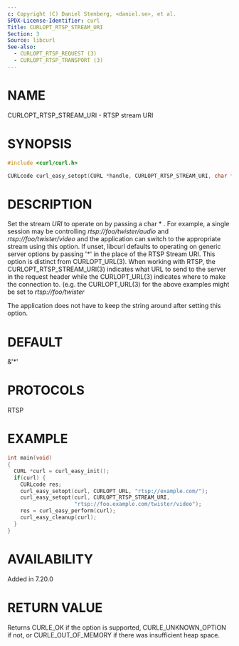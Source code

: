 ```yaml
---
c: Copyright (C) Daniel Stenberg, <daniel.se>, et al.
SPDX-License-Identifier: curl
Title: CURLOPT_RTSP_STREAM_URI
Section: 3
Source: libcurl
See-also:
  - CURLOPT_RTSP_REQUEST (3)
  - CURLOPT_RTSP_TRANSPORT (3)
---
```


# NAME

CURLOPT_RTSP_STREAM_URI - RTSP stream URI

# SYNOPSIS

~~~c
#include <curl/curl.h>

CURLcode curl_easy_setopt(CURL *handle, CURLOPT_RTSP_STREAM_URI, char *URI);
~~~

# DESCRIPTION

Set the stream *URI* to operate on by passing a char * . For example, a single
session may be controlling *rtsp://foo/twister/audio* and
*rtsp://foo/twister/video* and the application can switch to the appropriate
stream using this option. If unset, libcurl defaults to operating on generic
server options by passing '*' in the place of the RTSP Stream URI. This option
is distinct from CURLOPT_URL(3). When working with RTSP, the
CURLOPT_RTSP_STREAM_URI(3) indicates what URL to send to the server in the
request header while the CURLOPT_URL(3) indicates where to make the
connection to. (e.g. the CURLOPT_URL(3) for the above examples might be set
to *rtsp://foo/twister*

The application does not have to keep the string around after setting this
option.

# DEFAULT

&'*'

# PROTOCOLS

RTSP

# EXAMPLE

~~~c
int main(void)
{
  CURL *curl = curl_easy_init();
  if(curl) {
    CURLcode res;
    curl_easy_setopt(curl, CURLOPT_URL, "rtsp://example.com/");
    curl_easy_setopt(curl, CURLOPT_RTSP_STREAM_URI,
                     "rtsp://foo.example.com/twister/video");
    res = curl_easy_perform(curl);
    curl_easy_cleanup(curl);
  }
}
~~~

# AVAILABILITY

Added in 7.20.0

# RETURN VALUE

Returns CURLE_OK if the option is supported, CURLE_UNKNOWN_OPTION if not, or
CURLE_OUT_OF_MEMORY if there was insufficient heap space.
